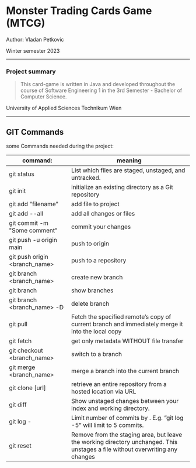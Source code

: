 # Monster Trading Cards Game (MTCG)

Author: Vladan Petkovic

Winter semester 2023

---
### Project summary

> This card-game is written in Java and developed throughout the course of 
> Software Engineering 1 in the 3rd Semester - Bachelor of Computer Science.

University of Applied Sciences Technikum Wien

---
## GIT Commands
some Commands needed during the project:

| command:                      | meaning                                                                                                                              |
|-------------------------------|--------------------------------------------------------------------------------------------------------------------------------------|
| git status                    | List which files are staged, unstaged, and untracked.                                                                                |
| git init                      | initialize an existing directory as a Git repository                                                                                 |
| git add "filename"            | add file to project                                                                                                                  |
| git add --all                 | add all changes or files                                                                                                             |
| git commit -m "Some comment"  | commit your changes                                                                                                                  |
| git push -u origin main       | push to origin                                                                                                                       |
| git push origin <branch_name> | push to a repository                                                                                                                 | 
| git branch <branch_name>      | create new branch                                                                                                                    |
| git branch                    | show branches                                                                                                                        |
| git branch <branch_name> -D   | delete branch                                                                                                                        |
| git pull <remote>             | Fetch the specified remote’s copy of current branch and immediately merge it into the local copy                                     |
| git fetch <remote>            | get only metadata WITHOUT file transfer                                                                                              |
| git checkout <branch_name>    | switch to a branch                                                                                                                   |
| git merge <branch_name>       | merge a branch into the current branch                                                                                               |
| git clone [url]               | retrieve an entire repository from a hosted location via URL                                                                         |
| git diff                      | Show unstaged changes between your index and working directory.                                                                      |
| git log -<limit>              | Limit number of commits by <limit>. E.g. ”git log -5” will limit to 5 commits.                                                       |
| git reset <file>              | Remove <file> from the staging area, but leave the working directory unchanged. This unstages a file without overwriting any changes |
